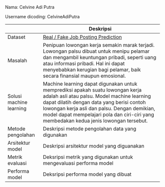 Nama: Celvine Adi Putra

Username dicoding: CelvineAdiPutra

| | Deskripsi |
| ----------- | ----------- |
| Dataset | [Real / Fake Job Posting Prediction](https://www.kaggle.com/datasets/shivamb/real-or-fake-fake-jobposting-prediction?resource=download) |
| Masalah | Penipuan lowongan kerja semakin marak terjadi. Lowongan palsu dibuat untuk menipu pelamar dan mengambil keuntungan pribadi, seperti uang atau informasi pribadi. Hal ini dapat menyebabkan kerugian bagi pelamar, baik secara finansial maupun emosional. |
| Solusi machine learning | Machine learning dapat digunakan untuk memprediksi apakah suatu lowongan kerja adalah asli atau palsu. Model machine learning dapat dilatih dengan data yang berisi contoh lowongan kerja asli dan palsu. Dengan demikian, model dapat mempelajari pola dan ciri-ciri yang membedakan kedua jenis lowongan tersebut. |
| Metode pengolahan | Deskripsi metode pengolahan data yang digunakan |
| Arsitektur model | Deskripsi arsitektur model yang diguanakan |
| Metrik evaluasi | Deksripsi metrik yang digunakan untuk mengevaluasi performa model |
| Performa model | Deksripsi performa model yang dibuat |